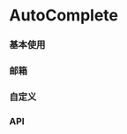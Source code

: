 # AutoComplete

### 基本使用

<code src='./demo.tsx'></code>

### 邮箱

<code src='./demo02.tsx'></code>

### 自定义

<code src='./demo03.tsx'></code>

### API

<API hideTitle src='./api.tsx'></API>
